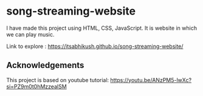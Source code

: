 # song-streaming-website
I have made this project using HTML, CSS, JavaScript. It is website in which we can play music.

 Link to explore : https://itsabhikush.github.io/song-streaming-website/



## Acknowledgements

This project is based on youtube tutorial: https://youtu.be/ANzPM5-lwXc?si=PZ9m0t0hMzzealSM
